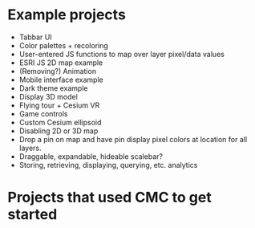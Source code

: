 # Example projects

* Tabbar UI
* Color palettes + recoloring
* User-entered JS functions to map over layer pixel/data values
* ESRI JS 2D map example
* (Removing?) Animation
* Mobile interface example
* Dark theme example
* Display 3D model
* Flying tour + Cesium VR
* Game controls
* Custom Cesium ellipsoid
* Disabling 2D or 3D map
* Drop a pin on map and have pin display pixel colors at location for all layers.
* Draggable, expandable, hideable scalebar?
* Storing, retrieving, displaying, querying, etc. analytics

# Projects that used CMC to get started